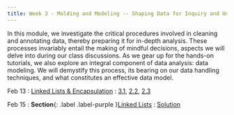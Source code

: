 ```yaml
---
title: Week 3 - Molding and Modeling -- Shaping Data for Inquiry and Understanding
---
```


In this module, we investigate the critical procedures involved in cleaning and annotating data, thereby preparing it for in-depth analysis. These processes invariably entail the making of mindful decisions, aspects we will delve into during our class discussions. As we gear up for the hands-on tutorials, we also explore an integral component of data analysis: data modeling. We will demystify this process, its bearing on our data handling techniques, and what constitutes an effective data model.

Feb 13
: [Linked Lists & Encapsulation](#)
  : [3.1](#), [2.2](#), [2.3](#)


Feb 15
: **Section**{: .label .label-purple }[Linked Lists](#)
  : [Solution](#)